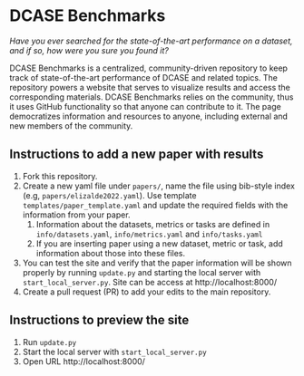 DCASE Benchmarks
================

*Have you ever searched for the state-of-the-art performance on a dataset, and if so, how were you sure you found it?*

DCASE Benchmarks is a centralized, community-driven repository to keep track of state-of-the-art performance of DCASE and related topics. The repository powers a website that serves to visualize results and access the corresponding materials. DCASE Benchmarks relies on the community, thus it uses GitHub functionality so that anyone can contribute to it. The page democratizes information and resources to anyone, including external and new members of the community.

Instructions to add a new paper with results
--------------------------------------------

1. Fork this repository.
2. Create a new yaml file under `papers/`, name the file using bib-style index (e.g, `papers/elizalde2022.yaml`). Use template `templates/paper_template.yaml` and update the required fields with the information from your paper. 
   1. Information about the datasets, metrics or tasks are defined in `info/datasets.yaml`, `info/metrics.yaml` and `info/tasks.yaml`
   2. If you are inserting paper using a new dataset, metric or task, add information about those into these files.
4. You can test the site and verify that the paper information will be shown properly by running `update.py` and starting the local server with `start_local_server.py`. Site can be access at http://localhost:8000/ 
5. Create a pull request (PR) to add your edits to the main repository.  

Instructions to preview the site
--------------------------------

1. Run `update.py` 
2. Start the local server with `start_local_server.py`
3. Open URL http://localhost:8000/ 

